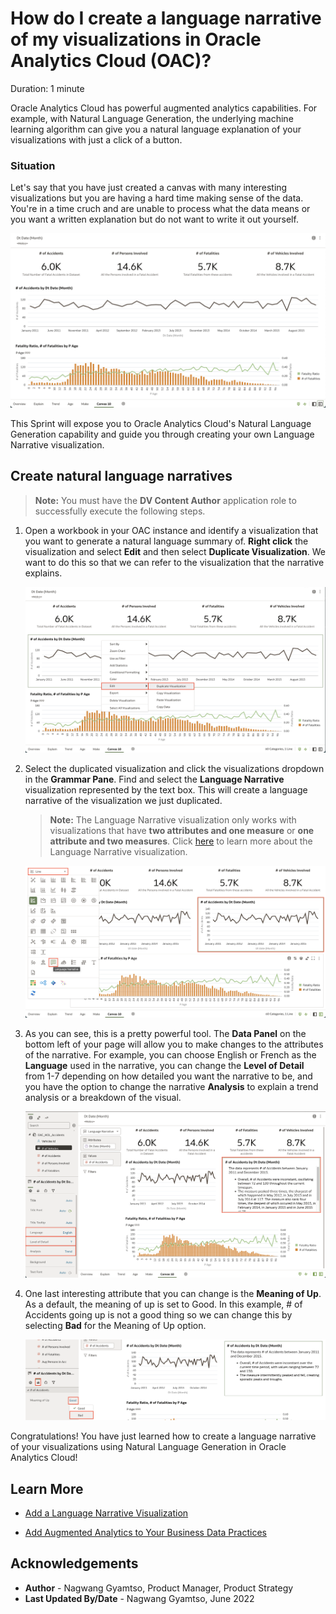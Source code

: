 # How do I create a language narrative of my visualizations in Oracle Analytics Cloud (OAC)?

Duration: 1 minute

Oracle Analytics Cloud has powerful augmented analytics capabilities. For example, with Natural Language Generation, the underlying machine learning algorithm can give you a natural language explanation of your visualizations with just a click of a button.

[](youtube:EQ6XLM7WBP4:large)

### Situation
Let's say that you have just created a canvas with many interesting visualizations but you are having a hard time making sense of the data. You're in a time cruch and are unable to process what the data means or you want a written explanation but do not want to write it out yourself.

![Situation](images/situation.png)

This Sprint will expose you to Oracle Analytics Cloud's Natural Language Generation capability and guide you through creating your own Language Narrative visualization.

## Create natural language narratives

>**Note:** You must have the **DV Content Author** application role to successfully execute the following steps.

1. Open a workbook in your OAC instance and identify a visualization that you want to generate a natural language summary of. **Right click** the visualization and select **Edit** and then select **Duplicate Visualization**. We want to do this so that we can refer to the visualization that the narrative explains.

    ![Duplicate visualization](images/duplicate-visualization.png)

2. Select the duplicated visualization and click the visualizations dropdown in the **Grammar Pane**. Find and select the **Language Narrative** visualization represented by the text box. This will create a language narrative of the visualization we just duplicated.

    >**Note:** The Language Narrative visualization only works with visualizations that have **two attributes and one measure** or **one attribute and two measures**. Click [here](https://docs.oracle.com/en/cloud/paas/analytics-cloud/acubi/add-language-narrative-visualization.html#GUID-237A860A-22E9-4F5A-B6A5-22DE3EA7CCAA) to learn more about the Language Narrative visualization.

    ![Select language narrative](images/change-viz.png)

3. As you can see, this is a pretty powerful tool. The **Data Panel** on the bottom left of your page will allow you to make changes to the attributes of the narrative. For example, you can choose English or French as the **Language** used in the narrative, you can change the **Level of Detail** from 1-7 depending on how detailed you want the narrative to be, and you have the option to change the narrative **Analysis** to explain a trend analysis or a breakdown of the visual.

    ![Attributes](images/attributes.png)

4. One last interesting attribute that you can change is the **Meaning of Up**. As a default, the meaning of up is set to Good. In this example, # of Accidents going up is not a good thing so we can change this by selecting **Bad** for the Meaning of Up option.

    ![Meaning of up](images/change-meaning.png)


Congratulations! You have just learned how to create a language narrative of your visualizations using Natural Language Generation in Oracle Analytics Cloud!

## Learn More
* [Add a Language Narrative Visualization](https://docs.oracle.com/en/cloud/paas/analytics-cloud/acubi/add-language-narrative-visualization.html#GUID-F25DA183-DFFB-4788-8581-B6D935A26EE9)

* [Add Augmented Analytics to Your Business Data Practices](https://blogs.oracle.com/analytics/post/add-augmented-analytics-to-your-business-data-practices)

## Acknowledgements
* **Author** - Nagwang Gyamtso, Product Manager, Product Strategy
* **Last Updated By/Date** - Nagwang Gyamtso,  June 2022
